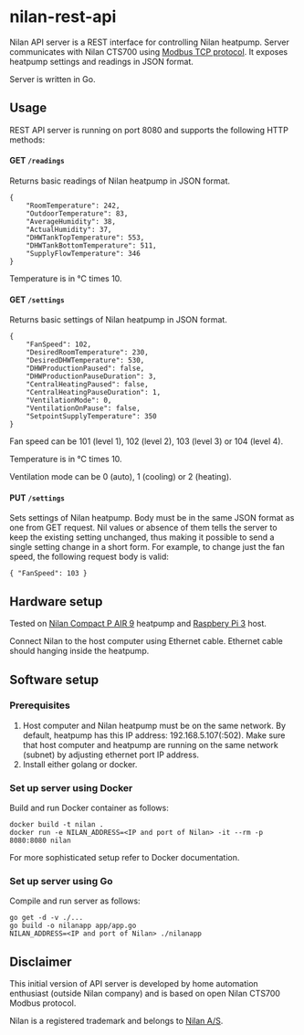 # nilan-rest-api

Nilan API server is a REST interface for controlling Nilan heatpump. Server communicates with Nilan CTS700 using
[Modbus TCP protocol](https://www.nilan.dk/Admin/Public/DWSDownload.aspx?File=%2fFiles%2fFiler%2fDownload%2fDanish%2fDokumentation%2fSoftware+vejledninger%2fModbus%2fCTS700_Modbus_protokol.pdf).
It exposes heatpump settings and readings in JSON format.

Server is written in Go.


## Usage

REST API server is running on port 8080 and supports the following HTTP methods:

#### GET `/readings`

Returns basic readings of Nilan heatpump in JSON format.

```
{
    "RoomTemperature": 242,
    "OutdoorTemperature": 83,
    "AverageHumidity": 38,
    "ActualHumidity": 37,
    "DHWTankTopTemperature": 553,
    "DHWTankBottomTemperature": 511,
    "SupplyFlowTemperature": 346
}
```

Temperature is in ℃ times 10.

#### GET `/settings`

Returns basic settings of Nilan heatpump in JSON format.

```
{
    "FanSpeed": 102,
    "DesiredRoomTemperature": 230,
    "DesiredDHWTemperature": 530,
    "DHWProductionPaused": false,
    "DHWProductionPauseDuration": 3,
    "CentralHeatingPaused": false,
    "CentralHeatingPauseDuration": 1,
    "VentilationMode": 0,
    "VentilationOnPause": false,
    "SetpointSupplyTemperature": 350
}
```

Fan speed can be 101 (level 1), 102 (level 2), 103 (level 3) or 104 (level 4).

Temperature is in ℃ times 10.

Ventilation mode can be 0 (auto), 1 (cooling) or 2 (heating).

#### PUT `/settings`

Sets settings of Nilan heatpump. Body must be in the same JSON format as one from GET request.
Nil values or absence of them tells the server to keep the existing setting unchanged,
thus making it possible to send a single setting change in a short form. For example, to change just
the fan speed, the following request body is valid:
```
{ "FanSpeed": 103 }
```


## Hardware setup

Tested on
[Nilan Compact P AIR 9](https://www.nilan.dk/da-dk/forside/loesninger/boligloesninger/kompaktloesning/compact-p-air-9) heatpump 
and [Raspbery Pi 3](https://static.raspberrypi.org/files/product-briefs/Raspberry-Pi-Model-Bplus-Product-Brief.pdf) host.

Connect Nilan to the host computer using Ethernet cable. Ethernet cable should hanging inside the heatpump.

## Software setup

### Prerequisites

1. Host computer and Nilan heatpump must be on the same network. By default, heatpump has this IP address: 192.168.5.107(:502).
Make sure that host computer and heatpump are running on the same network (subnet) by adjusting ethernet port IP address.
2. Install either golang or docker.

### Set up server using Docker

Build and run Docker container as follows:
```
docker build -t nilan .
docker run -e NILAN_ADDRESS=<IP and port of Nilan> -it --rm -p 8080:8080 nilan
```

For more sophisticated setup refer to Docker documentation.

### Set up server using Go

Compile and run server as follows:
```
go get -d -v ./...
go build -o nilanapp app/app.go
NILAN_ADDRESS=<IP and port of Nilan> ./nilanapp
```

## Disclaimer

This initial version of API server is developed by home automation enthusiast (outside Nilan company) and is based
on open Nilan CTS700 Modbus protocol.

Nilan is a registered trademark and belongs to [Nilan A/S](https://www.nilan.dk/Default.aspx).
